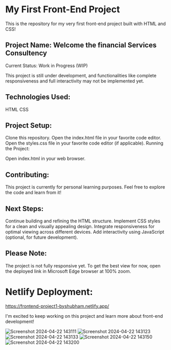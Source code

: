 # My First Front-End Project
This is the repository for my very first front-end project built with HTML and CSS!

## Project Name: Welcome the financial Services Consultency

Current Status: Work in Progress (WIP)

This project is still under development, and functionalities like complete responsiveness and full interactivity may not be implemented yet.

## Technologies Used:

HTML
CSS

## Project Setup:

Clone this repository.
Open the index.html file in your favorite code editor.
Open the styles.css file in your favorite code editor (if applicable).
Running the Project:

Open index.html in your web browser.

## Contributing:

This project is currently for personal learning purposes. Feel free to explore the code and learn from it!

## Next Steps:

Continue building and refining the HTML structure.
Implement CSS styles for a clean and visually appealing design.
Integrate responsiveness for optimal viewing across different devices.
Add interactivity using JavaScript (optional, for future development).

## Please Note: 

The project is not fully responsive yet. To get the best view for now,  open the deployed link in Microsoft Edge browser at 100% zoom.

# Netlify Deployment:

https://frontend-project1-byshubham.netlify.app/

I'm excited to keep working on this project and learn more about front-end development!


![Screenshot 2024-04-22 143111](https://github.com/SoniShubham-21/Project-1/assets/149899320/af3654d4-8802-4c7b-83ea-fe379c55225f)
![Screenshot 2024-04-22 143123](https://github.com/SoniShubham-21/Project-1/assets/149899320/40899e06-0e87-44cb-ab86-0dc70a2eb0c8)
![Screenshot 2024-04-22 143133](https://github.com/SoniShubham-21/Project-1/assets/149899320/6cafa1ce-bbbf-406d-a045-48e63f33aa5b)
![Screenshot 2024-04-22 143150](https://github.com/SoniShubham-21/Project-1/assets/149899320/b89383f5-7cf0-4c7e-88ee-e85aec9bc0bc)
![Screenshot 2024-04-22 143200](https://github.com/SoniShubham-21/Project-1/assets/149899320/562986bc-953e-4fde-a468-9e3831775574)
